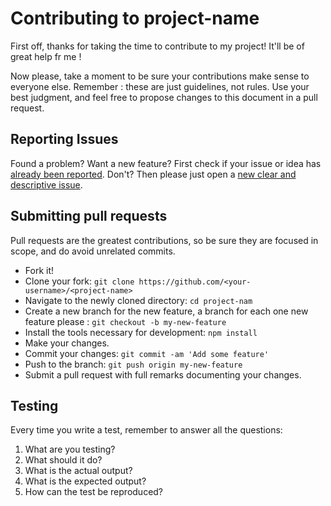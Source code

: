 # Contributing to project-name
First off, thanks for taking the time to contribute to my project! It'll be of great help fr me !

Now please, take a moment to be sure your contributions make sense to everyone else.
Remember : these are just guidelines, not rules.
Use your best judgment, and feel free to propose changes to this document in a pull request.

## Reporting Issues
Found a problem? Want a new feature? First check if your issue or idea has [already been reported](../../issues).
Don't? Then please just open a [new clear and descriptive issue](../../issues/new).

## Submitting pull requests
Pull requests are the greatest contributions, so be sure they are focused in scope, and do avoid unrelated commits.

- Fork it!
- Clone your fork: `git clone https://github.com/<your-username>/<project-name>`
- Navigate to the newly cloned directory: `cd project-nam`
- Create a new branch for the new feature, a branch for each one new feature please : `git checkout -b my-new-feature`
- Install the tools necessary for development: `npm install`
- Make your changes.
- Commit your changes: `git commit -am 'Add some feature'`
- Push to the branch: `git push origin my-new-feature`
- Submit a pull request with full remarks documenting your changes.

## Testing
Every time you write a test, remember to answer all the questions:

1. What are you testing?
2. What should it do?
3. What is the actual output?
4. What is the expected output?
5. How can the test be reproduced?
